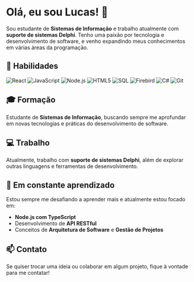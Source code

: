 # Olá, eu sou Lucas! 👋

Sou estudante de **Sistemas de Informação** e trabalho atualmente com **suporte de sistemas Delphi**. Tenho uma paixão por tecnologia e desenvolvimento de software, e venho expandindo meus conhecimentos em várias áreas da programação.

## 🚀 Habilidades

![React](https://img.shields.io/badge/-React-61DAFB?logo=react&logoColor=white&style=for-the-badge)
![JavaScript](https://img.shields.io/badge/-JavaScript-F7DF1E?logo=javascript&logoColor=black&style=for-the-badge)
![Node.js](https://img.shields.io/badge/-Node.js-339933?logo=node.js&logoColor=white&style=for-the-badge)
![HTML5](https://img.shields.io/badge/-HTML5-E34F26?logo=html5&logoColor=white&style=for-the-badge)
![SQL](https://img.shields.io/badge/-SQL-4479A1?logo=mysql&logoColor=white&style=for-the-badge)
![Firebird](https://img.shields.io/badge/-Firebird-FF4500?logo=firebird&logoColor=white&style=for-the-badge)
![C#](https://img.shields.io/badge/-C%23-239120?logo=c-sharp&logoColor=white&style=for-the-badge)
![Git](https://img.shields.io/badge/-Git-F05032?logo=git&logoColor=white&style=for-the-badge)

## 🎓 Formação
Estudante de **Sistemas de Informação**, buscando sempre me aprofundar em novas tecnologias e práticas do desenvolvimento de software.

## 💻 Trabalho
Atualmente, trabalho com **suporte de sistemas Delphi**, além de explorar outras linguagens e ferramentas de desenvolvimento.

## 🌱 Em constante aprendizado
Estou sempre me desafiando a aprender mais e atualmente estou focado em:
- **Node.js com TypeScript**
- Desenvolvimento de **API RESTful**
- Conceitos de **Arquitetura de Software** e **Gestão de Projetos**

## 📫 Contato
Se quiser trocar uma ideia ou colaborar em algum projeto, fique à vontade para me contatar!
